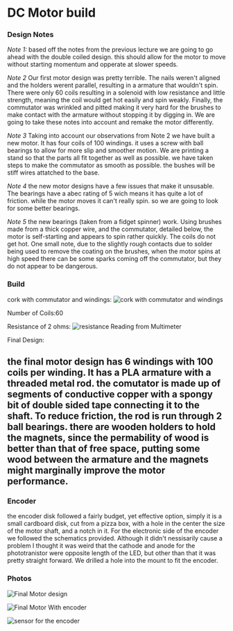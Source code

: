 
# DC Motor build

### **Design Notes**
*Note 1:* based off the notes from the previous lecture we are going to go ahead with the double coiled design. this should allow for the motor to move without starting momentum and opperate at slower speeds.

*Note 2* Our first motor design was pretty terrible. The nails weren't aligned and the holders werent parallel, resulting in a armature that wouldn't spin. There were only 60 coils resulting in a solenoid with low resistance and little strength, meaning the coil would get hot easily and spin weakly. Finally, the commutator was wrinkled and pitted making it very hard for the brushes to make contact with the armature without stopping it by digging in. We are going to take these notes into account and remake the motor differently.

*Note 3* Taking into account our observations from Note 2 we have built a new motor. It has four coils of 100 windings. it uses a screw with ball bearings to allow for more slip and smoother motion. We are printing a stand so that the parts all fit together as well as possible. we have taken steps to make the commutator as smooth as possible. the bushes will be stiff wires attatched to the base.

*Note 4* the new motor designs have a few issues that make it unsusable. The bearings have a abec rating of 5 wich means it has quite a lot of friction. while the motor moves it can't really spin. so we are going to look for some better bearings.
 
*Note 5* the new bearings (taken from a fidget spinner) work. Using brushes made from a thick copper wire, and the commutator, detailed below, the motor is self-starting and appears to spin rather quickly. The coils do not get hot. One small note, due to the slightly rough contacts due to solder being used to remove the coating on the brushes, when the motor spins at high speed there can be some sparks coming off the commutator, but they do not appear to be dangerous. 
### **Build**


cork with commutator and windings:
![cork with commutator and windings](https://github.com/noblegasses/Roco222/blob/master/Journal_Photos/Commutator.jpg)

Number of Coils:60

Resistance of 2 ohms: 
![resistance Reading from Multimeter](Journal/Journal_Photos/resistance.jpg)

Final Design:

the final motor design has 6 windings with 100 coils per winding. It has a PLA armature with a threaded metal rod. the comutator is made up of segments of conductive copper with a spongy bit of double sided tape connecting it to the shaft. To reduce friction, the rod is run through 2 ball bearings. there are wooden holders to hold the magnets, since the permability of wood is better than that of free space, putting some wood between the armature and the magnets might marginally improve the motor performance.
---

### **Encoder**

the encoder disk followed a fairly budget, yet effective option, simply it is a small cardboard disk, cut from a pizza box, with a hole in the center the size of the motor shaft, and a notch in it. For the electronic side of the encoder we followed the schematics provided. Although it didn't nessisarily cause a problem I thought it was weird that the cathode and anode for the phototranistor were opposite length of the LED, but other than that it was pretty straight forward. We drilled a hole into the mount to fit the encoder.

### **Photos**

![Final Motor design](https://github.com/noblegasses/Roco222/blob/master/Journal_Photos/motor.jpg)

![Final Motor With encoder](https://github.com/noblegasses/Roco222/blob/master/Journal_Photos/motor%20with%20encoder.jpg)

![sensor for the encoder](https://github.com/noblegasses/Roco222/blob/master/Journal_Photos/light%20sensor.jpg)

